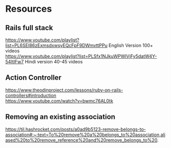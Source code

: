 # Resources

## Rails full stack
https://www.youtube.com/playlist?list=PL6SEI86zExmsdxwsyEQcFpF9DWmvttPPu  English Version 100+ videos  
https://www.youtube.com/playlist?list=PLSfx1NJkuWPWlVjFy5datW4Y-54ltIFw7  Hindi version 40-45 videos  

## Action Controller
https://www.theodinproject.com/lessons/ruby-on-rails-controllers#introduction  
https://www.youtube.com/watch?v=bwmc76AL0tk  

## Removing an existing association
https://til.hashrocket.com/posts/a0ad9b5123-remove-belongs-to-association#:~:text=To%20remove%20a%20belongs_to%20association,aliased%20to%20remove_reference%20and%20remove_belongs_to%20.
